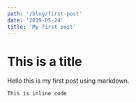 ```yaml
---
path: '/blog/first-post'
date: '2019-05-24'
title: 'My first post'
---
```


# This is a title

Hello this is my first post using markdown.

```javascript
This is inline code
```
